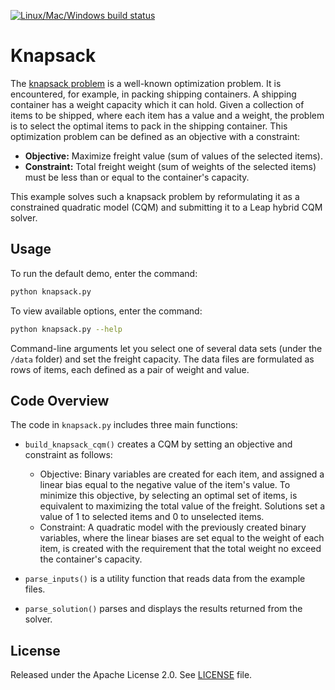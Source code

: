[![Linux/Mac/Windows build status](
  https://circleci.com/gh/dwave-examples/knapsack.svg?style=svg)](
  https://circleci.com/gh/dwave-examples/knapsack)

# Knapsack

The [knapsack problem](https://en.wikipedia.org/wiki/Knapsack_problem) is a
well-known optimization problem. It is encountered, for example, in packing
shipping containers. A shipping container has a weight capacity which it can hold.
Given a collection of items to be shipped, where each item has a value and a
weight, the problem is to select the optimal items to pack in the shipping
container. This optimization problem can be defined as an objective with a constraint:

* **Objective:** Maximize freight value (sum of values of the selected items).
* **Constraint:** Total freight weight (sum of weights of the selected items) must
  be less than or equal to the container's capacity.

This example solves such a knapsack problem by reformulating it as
a constrained quadratic model (CQM) and submitting it to a Leap hybrid CQM solver.

## Usage

To run the default demo, enter the command:

```bash
python knapsack.py
```

To view available options, enter the command:

```bash
python knapsack.py --help
```

Command-line arguments let you select one of several data sets (under the `/data`
folder) and set the freight capacity. The data files are formulated as rows of
items, each defined as a pair of weight and value.  

## Code Overview

The code in `knapsack.py` includes three main functions:

* `build_knapsack_cqm()` creates a CQM by setting an objective and constraint as
  follows:

  - Objective: Binary variables are created for each item, and assigned a linear
    bias equal to the negative value of the item's value. To minimize this objective,
    by selecting an optimal set of items, is equivalent to maximizing the total
    value of the freight. Solutions set a value of 1 to selected items and 0 to
    unselected items.
  - Constraint: A quadratic model with the previously created binary variables,
    where the linear biases are set equal to the weight of each item, is created
    with the requirement that the total weight no exceed the container's capacity.
* `parse_inputs()` is a utility function that reads data from the example files.
* `parse_solution()` parses and displays the results returned from the solver.

## License

Released under the Apache License 2.0. See [LICENSE](LICENSE) file.
